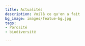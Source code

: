 ```yaml
---
title: Actualités
description: Voilà ce qu'on a fait
bg_image: images/featue-bg.jpg
tags:
- Porosité
- biodiversité

---
```


